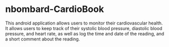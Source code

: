 # nbombard-CardioBook
This android application allows users to monitor their cardiovascular health.
It allows users to keep track of their systolic blood pressure, diastolic blood pressure, and 
  heart rate, as well as log the time and date of the reading, and a short comment about the reading.

